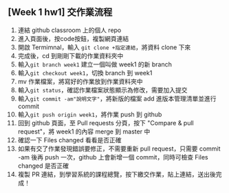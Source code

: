 ## [Week 1 hw1] 交作業流程

1. 連結 github classroom 上的個人 repo 
2. 進入頁面後，按code按鈕，複製網頁連結
3. 開啟 Termimnal，輸入 `git clone +指定連結`，將資料 clone 下來
4. 完成後，cd 到剛剛下載的作業資料夾中
5. 輸入`git branch week1` 建立一個叫做 week1 的新 branch
6. 輸入`git checkout week1`，切換 branch 到 week1
7. mv 作業檔案，將寫好的作業放到作業資料夾中
8. 輸入`git status`，確認作業檔案狀態顯示為修改，需要加入提交
9. 輸入`git commit -am"說明文字"`，將新版的檔案 add 進版本管理清單並進行 commit
10. 輸入`git push origin week1`，將作業 push 到 github
11. 回到 github 頁面，至 Pull requests 分頁，按下 "Compare & pull request"，將 week1 的內容 merge 到 master 中
12. 確認一下 Files changed 看看是否正確
13. 如果有交了作業發現錯誤要修正，不需要重新 pull request，只需要 commit -am 後再 push 一次，github 上會新增一個 commit，同時可檢查 Files changed 是否正確
14. 複製 PR 連結，到學習系統的課程總覽，按下繳交作業，貼上連結，送出後完成！


